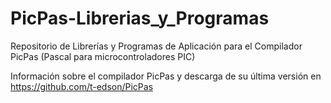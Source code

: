 # PicPas-Librerias_y_Programas
Repositorio de Librerías y Programas de Aplicación para el Compilador PicPas (Pascal para microcontroladores PIC)

Información sobre el compilador PicPas y descarga de su última versión en https://github.com/t-edson/PicPas
